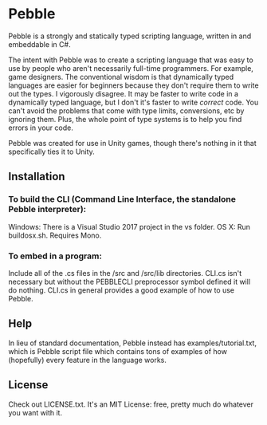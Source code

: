 # Pebble

Pebble is a strongly and statically typed scripting language, written in and embeddable in C#. 

The intent with Pebble was to create a scripting language that was easy to use by people who aren't necessarily full-time programmers. For example, game designers. The conventional wisdom is that dynamically typed languages are easier for beginners because they don't require them to write out the types. I vigorously disagree. It may be faster to write code in a dynamically typed language, but I don't it's faster to write *correct* code. You can't avoid the problems that come with type limits, conversions, etc by ignoring them. Plus, the whole point of type systems is to help you find errors in your code. 

Pebble was created for use in Unity games, though there's nothing in it that specifically ties it to Unity.

## Installation

### To build the CLI (Command Line Interface, the standalone Pebble interpreter):
Windows: There is a Visual Studio 2017 project in the vs folder.
OS X: Run buildosx.sh. Requires Mono.

### To embed in a program:
Include all of the .cs files in the /src and /src/lib directories. CLI.cs isn't necessary but without the PEBBLECLI preprocessor symbol defined it will do nothing. CLI.cs in general provides a good example of how to use Pebble.

## Help

In lieu of standard documentation, Pebble instead has examples/tutorial.txt, which is Pebble script file which contains tons of examples of how (hopefully) every feature in the language works.

## License

Check out LICENSE.txt. It's an MIT License: free, pretty much do whatever you want with it.
